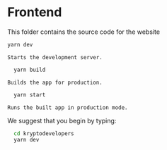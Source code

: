 # Frontend

This folder contains the source code for the website

```bash
yarn dev
```
    Starts the development server.

```bash
  yarn build
```
    Builds the app for production.

```bash
  yarn start
```
    Runs the built app in production mode.

We suggest that you begin by typing:
```bash
  cd kryptodevelopers
  yarn dev
```


